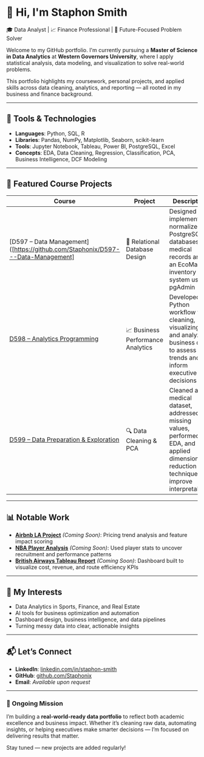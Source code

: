 # 👋 Hi, I'm Staphon Smith

🎓 Data Analyst | 📈 Finance Professional | 🤖 Future-Focused Problem Solver

Welcome to my GitHub portfolio. I'm currently pursuing a **Master of Science in Data Analytics** at **Western Governors University**, where I apply statistical analysis, data modeling, and visualization to solve real-world problems.

This portfolio highlights my coursework, personal projects, and applied skills across data cleaning, analytics, and reporting — all rooted in my business and finance background.

---

## 🔧 Tools & Technologies

- **Languages**: Python, SQL, R
- **Libraries**: Pandas, NumPy, Matplotlib, Seaborn, scikit-learn
- **Tools**: Jupyter Notebook, Tableau, Power BI, PostgreSQL, Excel
- **Concepts**: EDA, Data Cleaning, Regression, Classification, PCA, Business Intelligence, DCF Modeling

---

## 📁 Featured Course Projects

| Course | Project | Description |
|--------|---------|-------------|
| [D597 – Data Management]([https://github.com/Staphonix/D597---Data-Management] | 📄 Relational Database Design | Designed and implemented normalized PostgreSQL databases for medical records and an EcoMart inventory system using pgAdmin |
| [D598 – Analytics Programming](https://github.com/Staphonix/D598---Analytics-Programming) | 📈 Business Performance Analytics | Developed a Python workflow for cleaning, visualizing, and analyzing business data to assess trends and inform executive decisions |
| [D599 – Data Preparation & Exploration](https://github.com/Staphonix/D599---Data-Preparation-and-Exploration) | 🔍 Data Cleaning & PCA | Cleaned a medical dataset, addressed missing values, performed EDA, and applied dimensionality reduction techniques to improve interpretability |



---

## 📊 Notable Work

- **[Airbnb LA Project](#)** *(Coming Soon)*: Pricing trend analysis and feature impact scoring
- **[NBA Player Analysis](#)** *(Coming Soon)*: Used player stats to uncover recruitment and performance patterns
- **[British Airways Tableau Report](#)** *(Coming Soon)*: Dashboard built to visualize cost, revenue, and route efficiency KPIs

---

## 🧠 My Interests

- Data Analytics in Sports, Finance, and Real Estate
- AI tools for business optimization and automation
- Dashboard design, business intelligence, and data pipelines
- Turning messy data into clear, actionable insights

---

## 📬 Let’s Connect

- **LinkedIn**: [linkedin.com/in/staphon-smith](https://www.linkedin.com/in/staphon-smith/)
- **GitHub**: [github.com/Staphonix](https://github.com/Staphonix)
- **Email**: *Available upon request*

---

### 🚀 Ongoing Mission

I’m building a **real-world-ready data portfolio** to reflect both academic excellence and business impact. Whether it’s cleaning raw data, automating insights, or helping executives make smarter decisions — I’m focused on delivering results that matter.

Stay tuned — new projects are added regularly!
